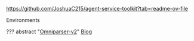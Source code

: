 https://github.com/JoshuaC215/agent-service-toolkit?tab=readme-ov-file

Environments

??? abstract "[Omniparser-v2](https://github.com/microsoft/OmniParser/tree/master)"
    [Blog](https://www.microsoft.com/en-us/research/articles/omniparser-v2-turning-any-llm-into-a-computer-use-agent/)

